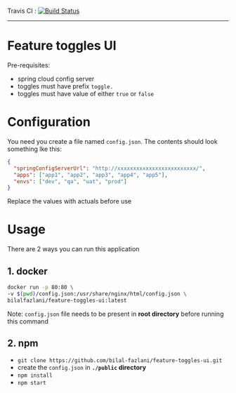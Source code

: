 Travis CI : [![Build Status](https://travis-ci.org/bilal-fazlani/feature-toggles-ui.svg?branch=master)](https://travis-ci.org/bilal-fazlani/feature-toggles-ui)

---

# Feature toggles UI

Pre-requisites:
- spring cloud config server
- toggles must have prefix `toggle.`
- toggles must have value of either `true` or `false`


# Configuration

You need you create a file named `config.json`. The contents should look something lke this:

```json
{
  "springConfigServerUrl": "http://xxxxxxxxxxxxxxxxxxxxxxxxx/",
  "apps": ["app1", "app2", "app3", "app4", "app5"],
  "envs": ["dev", "qa", "uat", "prod"]
}
```

Replace the values with actuals before use

# Usage

There are 2 ways you can run this application

## 1. docker

```bash
docker run -p 80:80 \
-v $(pwd)/config.json:/usr/share/nginx/html/config.json \
bilalfazlani/feature-toggles-ui:latest
```

Note: `config.json` file needs to be present in **root directory** before running this command

## 2. npm

- `git clone https://github.com/bilal-fazlani/feature-toggles-ui.git`
- create the `config.json` in **`./public` directory**
- `npm install`
- `npm start`